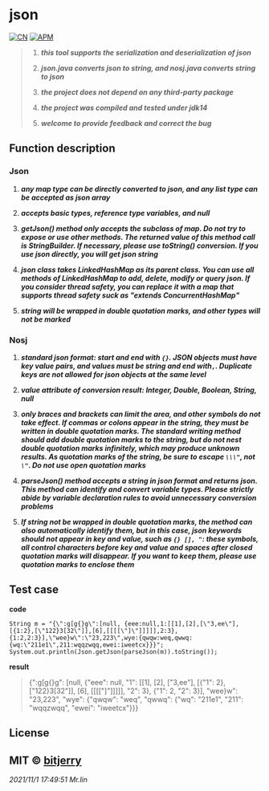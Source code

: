 # json

[![CN](https://img.shields.io/badge/Language-Chinese-red)](https://github.com/bitjerry/json/blob/main/README.zh-CN.md)
[![APM](https://img.shields.io/badge/license-MIT-2345.svg)](https://github.com/bitjerry/json)

>1. ***this tool supports the serialization and deserialization of json***
>
>2. ***json.java converts json to string, and nosj.java converts string to json***
>
>3. ***the project does not depend on any third-party package***
>
>4. ***the project was compiled and tested under jdk14***
>
>5. ***welcome to provide feedback and correct the bug***

## Function description

### Json

1. ***any map type can be directly converted to json, and any list type can be accepted as json array***

2. ***accepts basic types, reference type variables, and null***

3. ***getJson() method only accepts the subclass of map. Do not try to expose or use other methods. The returned value of this method call is StringBuilder. If necessary, please use toString() conversion. If you use json directly, you will get json string***

4. ***json class takes LinkedHashMap as its parent class. You can use all methods of LinkedHashMap to add, delete, modify or query json. If you  consider thread safety, you can replace it with a map that supports thread safety suck as "extends ConcurrentHashMap"***

5. ***string will be wrapped in double quotation marks, and other types will not be marked***

### Nosj

1. ***standard json format: start and end with `{}`. JSON objects must have key value pairs, and values must be string and end with`,`. Duplicate keys are not allowed for json objects at the same level***

2. ***value attribute of conversion result: Integer, Double, Boolean, String, null***

3. ***only braces and brackets can limit the area, and other symbols do not take effect. If commas or colons appear in the string, they must be written in double quotation marks. The standard writing method should add double quotation marks to the string, but do not nest double quotation marks infinitely, which may produce unknown results. As quotation marks of the string, be sure to escape `\\\"`, not `\"`. Do not use open quotation marks***

4. ***parseJson() method accepts a string in json format and returns json. This method can identify and convert variable types. Please strictly abide by variable declaration rules to avoid unnecessary conversion problems***

5. ***If string not be wrapped in double quotation marks, the method can also automatically identify them, but in this case, json keywords should not appear in key and value, such as `{} [], "`: these symbols, all control characters before key and value and spaces after closed quotation marks will disappear. If you want to keep them, please use quotation marks to enclose them***

## Test case
**code**
```
String m = "{\":g[g{}g\":[null, {eee:null,1:[[1],[2],[\"3,ee\"],[{1:2},[\"122}3[32\"]],[6],[[[[\"]\"]]]]],2:3},{1:2,2:3}],\"wee}w\":\"23,223\",wye:{qwqw:weq,qwwq:{wq:\"211e1\",211:wqqzwqq,ewei:iweetcx}}}";
System.out.println(Json.getJson(parseJson(m)).toString());
```
**result**
>{":g[g{}g": [null, {"eee": null, "1": [[1], [2], ["3,ee"], [{"1": 2}, ["122}3[32"]], [6], [[[["]"]]]]], "2": 3}, {"1": 2, "2": 3}], "wee}w": "23,223", "wye": {"qwqw": "weq", "qwwq": {"wq": "211e1", "211": "wqqzwqq", "ewei": "iweetcx"}}}

## License
MIT © [bitjerry](https://github.com/bitjerry/json/blob/main/LICENSE)
----------
*2021/11/1 17:49:51*
*Mr.lin*
